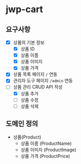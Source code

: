 # jwp-cart

## 요구사항

- [x] 상품의 기본 정보
    - [x] 상품 ID
    - [x] 상품 이름
    - [x] 상품 이미지
    - [x] 상품 가격
- [x] 상품 목록 페이지 `/` 연동
- [x] 관리자 도구 페이지 `/admin` 연동
- [ ] 상품 관리 CRUD API 작성
  - [x] 상품 추가
  - [ ] 상품 수정
  - [ ] 상품 삭제

## 도메인 정의

- 상품(Product)
  - 상품 이름 (ProductName)
  - 상품 이미지 (ProductImage)
  - 상품 가격 (ProductPrice)